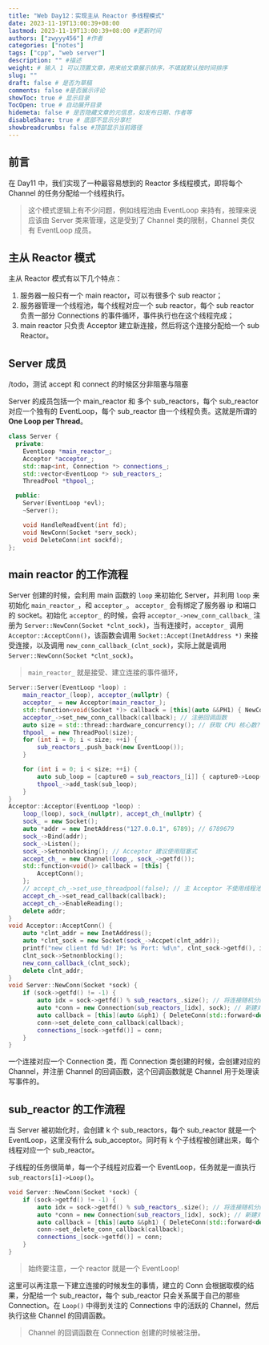 ```yaml
---
title: "Web Day12：实现主从 Reactor 多线程模式"
date: 2023-11-19T13:00:39+08:00
lastmod: 2023-11-19T13:00:39+08:00 #更新时间
authors: ["zwyyy456"] #作者
categories: ["notes"]
tags: ["cpp", "web server"]
description: "" #描述
weight: # 输入 1 可以顶置文章，用来给文章展示排序，不填就默认按时间排序
slug: ""
draft: false # 是否为草稿
comments: false #是否展示评论
showToc: true # 显示目录
TocOpen: true # 自动展开目录
hidemeta: false # 是否隐藏文章的元信息，如发布日期、作者等
disableShare: true # 底部不显示分享栏
showbreadcrumbs: false #顶部显示当前路径
---
```

## 前言

在 Day11 中，我们实现了一种最容易想到的 Reactor 多线程模式，即将每个 Channel 的任务分配给一个线程执行。

> 这个模式逻辑上有不少问题，例如线程池由 EventLoop 来持有，按理来说应该由 Server 类来管理，这是受到了 Channel 类的限制，Channel 类仅有 EventLoop 成员。

## 主从 Reactor 模式

主从 Reactor 模式有以下几个特点：

1. 服务器一般只有一个 main reactor，可以有很多个 sub reactor；
2. 服务器管理一个线程池，每个线程对应一个 sub reactor，每个 sub reactor 负责一部分 Connections 的事件循环，事件执行也在这个线程完成；
3. main reactor 只负责 Acceptor 建立新连接，然后将这个连接分配给一个 sub Reactor。

## Server 成员

/todo，测试 accept 和 connect 的时候区分非阻塞与阻塞

Server 的成员包括一个 main_reactor 和 多个 sub_reactors，每个 sub_reactor 对应一个独有的 EventLoop，每个 sub_reactor 由一个线程负责。这就是所谓的 **One Loop per Thread**。

```cpp
class Server {
  private:
    EventLoop *main_reactor_;
    Acceptor *acceptor_;
    std::map<int, Connection *> connections_;
    std::vector<EventLoop *> sub_reactors_;
    ThreadPool *thpool_;

  public:
    Server(EventLoop *evl);
    ~Server();

    void HandleReadEvent(int fd);
    void NewConn(Socket *serv_sock);
    void DeleteConn(int sockfd);
};
```

## main reactor 的工作流程

Server 创建的时候，会利用 main 函数的 `loop` 来初始化 Server，并利用 `loop` 来初始化 `main_reactor_`，和 `acceptor_`。 `acceptor_` 会有绑定了服务器 ip 和端口的 socket。初始化 `acceptor_` 的时候，会将 `acceptor_->new_conn_callback_` 注册为 `Server::NewConn(Socket *clnt_sock)`，当有连接时，`acceptor_` 调用 `Acceptor::AcceptConn()`，该函数会调用 `Socket::Accept(InetAddress *)` 来接受连接，以及调用 `new_conn_callback_(clnt_sock)`，实际上就是调用 `Server::NewConn(Socket *clnt_sock)`。

> `main_reactor_` 就是接受、建立连接的事件循环，

```cpp
Server::Server(EventLoop *loop) :
    main_reactor_(loop), acceptor_(nullptr) {
    acceptor_ = new Acceptor(main_reactor_);
    std::function<void(Socket *)> callback = [this](auto &&PH1) { NewConn(std::forward<decltype(PH1)>(PH1)); };
    acceptor_->set_new_conn_callback(callback); // 注册回调函数
    auto size = std::thread::hardware_concurrency(); // 获取 CPU 核心数?
    thpool_ = new ThreadPool(size);
    for (int i = 0; i < size; ++i) {
        sub_reactors_.push_back(new EventLoop());
    }

    for (int i = 0; i < size; ++i) {
        auto sub_loop = [capture0 = sub_reactors_[i]] { capture0->Loop(); };
        thpool_->add_task(sub_loop);
    }
}
Acceptor::Acceptor(EventLoop *loop) :
    loop_(loop), sock_(nullptr), accept_ch_(nullptr) {
    sock_ = new Socket();
    auto *addr = new InetAddress("127.0.0.1", 6789); // 6789679
    sock_->Bind(addr);
    sock_->Listen();
    sock_->Setnonblocking(); // Acceptor 建议使用阻塞式
    accept_ch_ = new Channel(loop_, sock_->getfd());
    std::function<void()> callback = [this] {
        AcceptConn();
    };
    // accept_ch_->set_use_threadpool(false); // 主 Acceptor 不使用线程池
    accept_ch_->set_read_callback(callback);
    accept_ch_->EnableReading();
    delete addr;
}
void Acceptor::AcceptConn() {
    auto *clnt_addr = new InetAddress();
    auto *clnt_sock = new Socket(sock_->Accpet(clnt_addr));
    printf("new client fd %d! IP: %s Port: %d\n", clnt_sock->getfd(), inet_ntoa(clnt_addr->get_addr().sin_addr), ntohs(clnt_addr->get_addr().sin_port));
    clnt_sock->Setnonblocking();
    new_conn_callback_(clnt_sock);
    delete clnt_addr;
}
void Server::NewConn(Socket *sock) {
    if (sock->getfd() != -1) {
        auto idx = sock->getfd() % sub_reactors_.size(); // 将连接随机分配到 sub_reactor
        auto *conn = new Connection(sub_reactors_[idx], sock); // 新建对应的 Connection 类
        auto callback = [this](auto &&ph1) { DeleteConn(std::forward<decltype(ph1)>(ph1)); };
        conn->set_delete_conn_callback(callback);
        connections_[sock->getfd()] = conn;
    }
}
```

一个连接对应一个 Connection 类，而 Connection 类创建的时候，会创建对应的 Channel，并注册 Channel 的回调函数，这个回调函数就是 Channel 用于处理读写事件的。

## sub_reactor 的工作流程

当 Server 被初始化时，会创建 k 个 sub_reactors，每个 sub_reactor 就是一个 EventLoop，这里没有什么 sub_acceptor。同时有 k 个子线程被创建出来，每个线程对应一个 sub_reactor。

子线程的任务很简单，每一个子线程对应着一个 EventLoop，任务就是一直执行 `sub_reactors[i]->Loop()`。

```cpp
void Server::NewConn(Socket *sock) {
    if (sock->getfd() != -1) {
        auto idx = sock->getfd() % sub_reactors_.size(); // 将连接随机分配到 sub_reactor
        auto *conn = new Connection(sub_reactors_[idx], sock); // 新建对应的 Connection 类
        auto callback = [this](auto &&ph1) { DeleteConn(std::forward<decltype(ph1)>(ph1)); };
        conn->set_delete_conn_callback(callback);
        connections_[sock->getfd()] = conn;
    }
}
```

> 始终要注意，一个 reactor 就是一个 EventLoop!

这里可以再注意一下建立连接的时候发生的事情，建立的 Conn 会根据取模的结果，分配给一个 sub_reactor，每个 sub_reactor 只会关系属于自己的那些 Connection。在 `Loop()` 中得到关注的 Connections 中的活跃的 Channel，然后执行这些 Channel 的回调函数。

> Channel 的回调函数在 Connection 创建的时候被注册。


